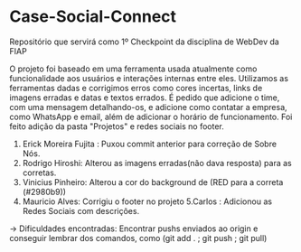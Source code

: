 # Case-Social-Connect

Repositório que servirá como 1º Checkpoint da disciplina de WebDev da FIAP

O projeto foi baseado em uma ferramenta usada atualmente como funcionalidade aos usuários e interações internas entre eles.
Utilizamos as ferramentas dadas e corrigimos erros como cores incertas, links de imagens erradas e datas e textos errados.
É pedido que adicione o time, com uma mensagem detalhando-os, e adicione como contatar a empresa, como WhatsApp e email, além de adicionar o horário de funcionamento.
Foi feito adição da pasta "Projetos" e redes sociais no footer.

1. Erick Moreira Fujita : Puxou commit anterior para correção de Sobre Nós.
2. Rodrigo Hiroshi: Alterou as imagens erradas(não dava resposta) para as corretas.
3. Vinicius Pinheiro: Alterou a cor do background de (RED para a correta (#2980b9))
4. Mauricio Alves: Corrigiu o footer no projeto
5.Carlos : Adicionou as Redes Sociais com descrições.

-> Dificuldades encontradas: Encontrar pushs enviados ao origin e conseguir lembrar dos comandos, como (git add . ; git push ; git pull)
